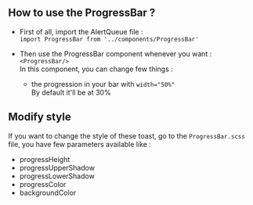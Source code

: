 ## How to use the ProgressBar ?

- First of all, import the AlertQueue file :  
  `import ProgressBar from '../components/ProgressBar'`
- Then use the ProgressBar component whenever you want :  
  `<ProgressBar/>`  
  In this component, you can change few things :

  - the progression in your bar with `width="50%"`  
    By default it'll be at 30%

## Modify style

If you want to change the style of these toast, go to the `ProgressBar.scss` file, you have few parameters available like :

- progressHeight
- progressUpperShadow
- progressLowerShadow
- progressColor
- backgroundColor
